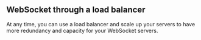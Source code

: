 

## WebSocket through a load balancer

At any time, you can use a load balancer and scale up your servers to have more redundancy and capacity for your WebSocket servers.




